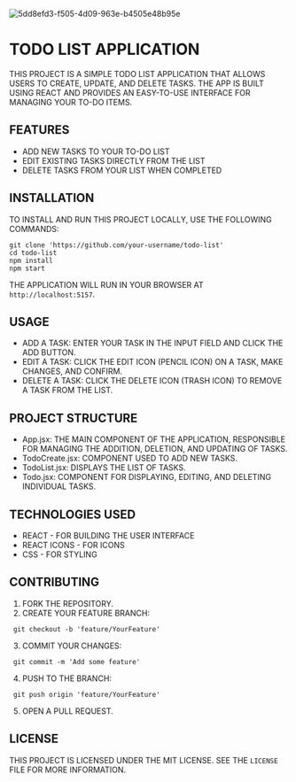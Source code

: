 
![5dd8efd3-f505-4d09-963e-b4505e48b95e](https://github.com/user-attachments/assets/66c9a665-041a-43b4-9148-6b0588908827)



# TODO LIST APPLICATION

THIS PROJECT IS A SIMPLE TODO LIST APPLICATION THAT ALLOWS USERS TO CREATE, UPDATE, AND DELETE TASKS. THE APP IS BUILT USING REACT AND PROVIDES AN EASY-TO-USE INTERFACE FOR MANAGING YOUR TO-DO ITEMS.

## FEATURES

- ADD NEW TASKS TO YOUR TO-DO LIST
- EDIT EXISTING TASKS DIRECTLY FROM THE LIST
- DELETE TASKS FROM YOUR LIST WHEN COMPLETED

## INSTALLATION

TO INSTALL AND RUN THIS PROJECT LOCALLY, USE THE FOLLOWING COMMANDS:

```
git clone 'https://github.com/your-username/todo-list'
cd todo-list
npm install
npm start
```

THE APPLICATION WILL RUN IN YOUR BROWSER AT `http://localhost:5157`.

## USAGE

- ADD A TASK: ENTER YOUR TASK IN THE INPUT FIELD AND CLICK THE ADD BUTTON.
- EDIT A TASK: CLICK THE EDIT ICON (PENCIL ICON) ON A TASK, MAKE CHANGES, AND CONFIRM.
- DELETE A TASK: CLICK THE DELETE ICON (TRASH ICON) TO REMOVE A TASK FROM THE LIST.

## PROJECT STRUCTURE

- App.jsx: THE MAIN COMPONENT OF THE APPLICATION, RESPONSIBLE FOR MANAGING THE ADDITION, DELETION, AND UPDATING OF TASKS.
- TodoCreate.jsx: COMPONENT USED TO ADD NEW TASKS.
- TodoList.jsx: DISPLAYS THE LIST OF TASKS.
- Todo.jsx: COMPONENT FOR DISPLAYING, EDITING, AND DELETING INDIVIDUAL TASKS.

## TECHNOLOGIES USED

- REACT - FOR BUILDING THE USER INTERFACE
- REACT ICONS - FOR ICONS
- CSS - FOR STYLING

## CONTRIBUTING

1. FORK THE REPOSITORY.
2. CREATE YOUR FEATURE BRANCH:
   
  ``` git checkout -b 'feature/YourFeature'```

3. COMMIT YOUR CHANGES:
   
  ``` git commit -m 'Add some feature'```

4. PUSH TO THE BRANCH:
   
  ``` git push origin 'feature/YourFeature'```

5. OPEN A PULL REQUEST.

## LICENSE

THIS PROJECT IS LICENSED UNDER THE MIT LICENSE. SEE THE `LICENSE` FILE FOR MORE INFORMATION.
